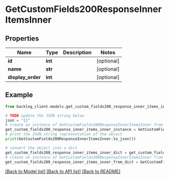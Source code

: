 # GetCustomFields200ResponseInnerItemsInner


## Properties

Name | Type | Description | Notes
------------ | ------------- | ------------- | -------------
**id** | **int** |  | [optional] 
**name** | **str** |  | [optional] 
**display_order** | **int** |  | [optional] 

## Example

```python
from backlog_client.models.get_custom_fields200_response_inner_items_inner import GetCustomFields200ResponseInnerItemsInner

# TODO update the JSON string below
json = "{}"
# create an instance of GetCustomFields200ResponseInnerItemsInner from a JSON string
get_custom_fields200_response_inner_items_inner_instance = GetCustomFields200ResponseInnerItemsInner.from_json(json)
# print the JSON string representation of the object
print(GetCustomFields200ResponseInnerItemsInner.to_json())

# convert the object into a dict
get_custom_fields200_response_inner_items_inner_dict = get_custom_fields200_response_inner_items_inner_instance.to_dict()
# create an instance of GetCustomFields200ResponseInnerItemsInner from a dict
get_custom_fields200_response_inner_items_inner_from_dict = GetCustomFields200ResponseInnerItemsInner.from_dict(get_custom_fields200_response_inner_items_inner_dict)
```
[[Back to Model list]](../README.md#documentation-for-models) [[Back to API list]](../README.md#documentation-for-api-endpoints) [[Back to README]](../README.md)


